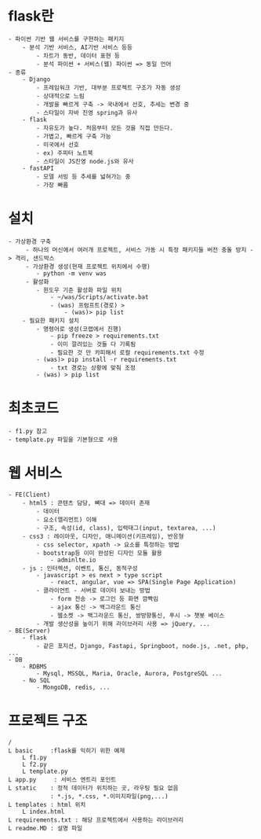 # flask란
    - 파이썬 기반 웹 서비스를 구현하는 패키지
        - 분석 기반 서비스, AI기반 서비스 등등
            - 차트가 동반, 데이터 표현 등
            - 분석 파이썬 + 서비스(웹) 파이썬 => 동일 언어
    - 종류
        - Django
            - 프레임워크 기반, 대부분 프로젝트 구조가 자동 생성
            - 상대적으로 느림
            - 개발을 빠르게 구축 -> 국내에서 선호, 추세는 변경 중
            - 스타일이 자바 진영 spring과 유사
        - flask
            - 자유도가 높다. 처음부터 모든 것을 직접 만든다.
            - 가볍고, 빠르게 구축 가능
            - 미국에서 선호
            - ex) 주피터 노트북
            - 스타일이 JS진영 node.js와 유사
        - fastAPI
            - 모델 서빙 등 추세를 넓혀가는 중
            - 가장 빠름

# 설치
    - 가상환경 구축
         - 하나의 머신에서 여러개 프로젝트, 서비스 가동 시 특정 패키지들 버전 충돌 방지 -> 격리, 샌드박스
         - 가상환경 생성(현재 프로젝트 위치에서 수행)
            - python -m venv was
         - 활성화
            - 윈도우 기준 활성화 파일 위치
                - ~/was/Scripts/activate.bat
                - (was) 프럼프트(경로) > 
                    - (was)> pip list
        - 필요한 패키지 설치
            - 명령어로 생성(코랩에서 진행)
                - pip freeze > requirements.txt
                - 이미 깔려있는 것들 다 기록됨
                - 필요한 것 만 카피해서 로컬 requirements.txt 수정
            - (was)> pip install -r requirements.txt
                - txt 경로는 상황에 맞춰 조정
            - (was) > pip list

# 최초코드
    - f1.py 참고
    - template.py 파일을 기본형으로 사용

# 웹 서비스
    - FE(Client)
        - html5 : 콘텐츠 담당, 뼈대 => 데이터 존재
            - 데이터
            - 요소(엘리먼트) 이해
            - 구조, 속성(id, class), 입력태그(input, textarea, ...)
        - css3 : 레이아웃, 디자인, 애니메이션(키프레임), 반응형
            - css selector, xpath -> 요소를 특정하는 방법
            - bootstrap등 이미 완성된 디자인 모듈 활용
                - adminlte.io
        - js : 인터렉션, 이벤트, 통신, 동적구성
            - javascript > es next > type script
                - react, angular, vue => SPA(Single Page Application)
            - 클라이언트 - 서버로 데이터 보내는 방법
                - form 전송 -> 로그인 등 화면 깜빡임
                - ajax 통신 -> 백그라운드 통신
                - 웹소켓 -> 백그라운드 통신, 쌍방향통신, 푸시 -> 챗봇 베이스
            - 개발 생산성을 높이기 위해 라이브러리 사용 => jQuery, ...
    - BE(Server)
        - flask
            - 같은 포지션, Django, Fastapi, Springboot, node.js, .net, php, ...
    - DB
        - RDBMS
            - Mysql, MSSQL, Maria, Oracle, Aurora, PostgreSQL ...
        - No SQL
            - MongoDB, redis, ...

# 프로젝트 구조
    /
    L basic     :flask를 익히기 위한 예제
        L f1.py
        L f2.py
        L template.py
    L app.py     : 서비스 엔트리 포인트
    L static    : 정적 데이터가 위치하는 곳, 라우팅 필요 없음 
                : *.js, *.css, *.이미지파일(png,...)
    L templates : html 위치
        L index.html
    L requirements.txt : 해당 프로젝트에서 사용하는 라이브러리
    L readme.MD : 설명 파일